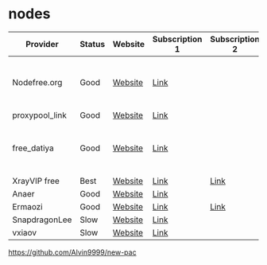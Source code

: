 # nodes

| Provider       | Status | Website | Subscription 1 | Subscription 2 | Note |
| -------------- | ------ | ------- | -------------- | -------------- | ---- |
| Nodefree.org   | Good   | [Website](https://nodefree.org/) | [Link](https://nodefree.githubrowcontent.com/2025/02/20250227.yaml) | | need to visit website to update
| proxypool_link | Good   | [Website](https://proxypool.link/) | [Link](https://proxypool.link/clash/config)
| free_datiya    | Good   | [Website](https://free.datiya.com/) | [Link](https://free.datiya.com/uploads/20250302-clash.yaml)  | | need to visit website to update
| XrayVIP free   | Best   | [Website]( https://github.com/xrayfree/free-ssr-ss-v2ray-vpn-clash) | [Link](https://www.xrayvip.com/free.yaml) | [Link](https://tt.vg/freeclash)
| Anaer          | Good   | [Website](https://github.com/anaer/Sub) | [Link](https://raw.githubusercontent.com/anaer/Sub/main/clash.yaml)
| Ermaozi        | Good   | [Website](https://github.com/ermaozi/get_subscribe) | [Link](https://raw.githubusercontent.com/ermaozi/get_subscribe/main/subscribe/clash.yml) | [Link](https://git.io/emzclash)
| SnapdragonLee  | Slow   | [Website](https://github.com/SnapdragonLee/SystemProxy) | [Link](https://raw.githubusercontent.com/SnapdragonLee/SystemProxy/master/dist/clash_config.yaml)
| vxiaov         | Slow   | [Website](https://github.com/vxiaov/free_proxies) | [Link](https://cdn.jsdelivr.net/gh/vxiaov/free_proxies@main/clash/clash.provider.yaml)	 	

https://github.com/Alvin9999/new-pac	 		
